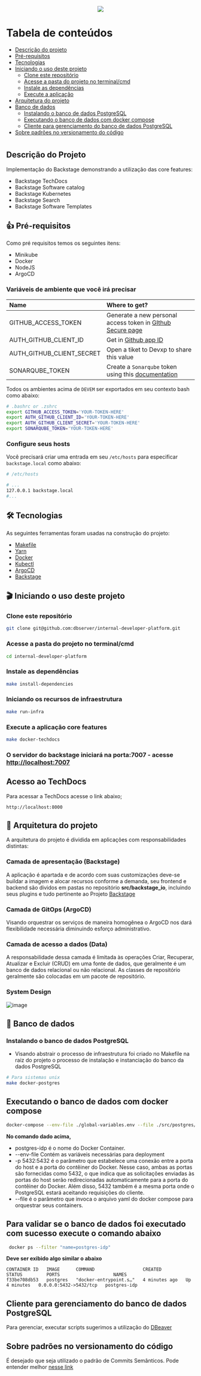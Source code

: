<p align="center">
    <img src="https://github.com/dbserver/internal-developer-platform/assets/7014252/8a3cba58-56e4-4d0f-aba2-bb023ab1650d)">
</p>

Tabela de conteúdos
=================
<!--ts-->
* [Descrição do projeto](#descrição-do-projeto)
* [Pré-requisitos](#-pré-requisitos)
* [Tecnologias](#-tecnologias)
* [Iniciando o uso deste projeto](#-iniciando-o-uso-deste-projeto)
  * [Clone este repositório](#clone-este-repositório)
  * [Acesse a pasta do projeto no terminal/cmd](#acesse-a-pasta-do-projeto-no-terminalcmd)
  * [Instale as dependências](#instale-as-dependências)
  * [Execute a aplicação](#execute-a-aplicação)
* [Arquitetura do projeto](#-arquitetura-do-projeto)
* [Banco de dados](#-banco-de-dados)
  * [Instalando o banco de dados PostgreSQL](#instalando-o-banco-de-dados-postgresql)
  * [Executando o banco de dados com docker compose](#executando-o-banco-de-dados-com-docker)
  * [Cliente para gerenciamento do banco de dados PostgreSQL](#cliente-para-gerenciamento-do-banco-de-dados-postgresql)
* [Sobre padrões no versionamento do código](#sobre-padrões-no-versionamento-do-código)
<!--te-->

#

## Descrição do Projeto

Implementação do Backstage demonstrando a utilização das core features:

* Backstage TechDocs
* Backstage Software catalog
* Backstage Kubernetes
* Backstage Search
* Backstage Software Templates

## 👍 Pré-requisitos

Como pré requisitos temos os seguintes itens:

* Minikube
* Docker
* NodeJS
* ArgoCD

### Variáveis de ambiente que você irá precisar

| Name                      | Where to get?                                                                                                   |
| :------------------------ | :-------------------------------------------------------------------------------------------------------------- |
| GITHUB_ACCESS_TOKEN       | Generate a new personal access token in [GIthub Secure page](https://github.com/settings/tokens)                |
| AUTH_GITHUB_CLIENT_ID     | Get in [Github app ID](https://github.com/organizations/devxp-tech/settings/applications/1927877)             |
| AUTH_GITHUB_CLIENT_SECRET | Open a tiket to Devxp to share this value                                                                       |
| SONARQUBE_TOKEN           | Create a `Sonarqube` token using this [documentation](https://docs.sonarqube.org/latest/user-guide/user-token/) |

Todos os ambientes acima de `DEVEM` ser exportados em seu contexto bash como abaixo:

```sh
# .bashrc or .zshrc
export GITHUB_ACCESS_TOKEN='YOUR-TOKEN-HERE'
export AUTH_GITHUB_CLIENT_ID='YOUR-TOKEN-HERE'
export AUTH_GITHUB_CLIENT_SECRET='YOUR-TOKEN-HERE'
export SONARQUBE_TOKEN='YOUR-TOKEN-HERE'
```

### Configure seus hosts

Você precisará criar uma entrada em seu `/etc/hosts` para especificar `backstage.local` como abaixo:

```sh
# /etc/hosts

# ...
127.0.0.1 backstage.local
#...

```

## 🛠 Tecnologias

As seguintes ferramentas foram usadas na construção do projeto:

* [Makefile](https://www.gnu.org/software/make/manual/make.html)
* [Yarn](https://yarnpkg.com/)
* [Docker](https://docs.docker.com/)
* [Kubectl](https://kubernetes.io/docs/tasks/tools/install-kubectl-linux/#install-kubectl-binary-with-curl-on-linux)
* [ArgoCD](https://argoproj.github.io/cd/)
* [Backstage](backstage.io)

## 🎬 Iniciando o uso deste projeto

### Clone este repositório

```bash
git clone git@github.com:dbserver/internal-developer-platform.git
```

### Acesse a pasta do projeto no terminal/cmd

```bash
cd internal-developer-platform
```

### Instale as dependências

```bash
make install-dependencies
```

### Iniciando os recursos de infraestrutura

```bash
make run-infra
```

### Execute a aplicação core features

```bash
make docker-techdocs
```

### O servidor do backstage iniciará na porta:7007 - acesse <http://localhost:7007>

## Acesso ao TechDocs

Para acessar a TechDocs acesse o link abaixo;

```
http://localhost:8000
```

## 📁 Arquitetura do projeto

A arquitetura do projeto é dividida em aplicações com responsabilidades distintas:

### Camada de apresentação (Backstage)

A aplicação é apartada e de acordo com suas customizações deve-se buildar a imagem e alocar recursos conforme a demanda, seu frontend e backend são dividos em pastas no repositório __src/backstage_io__, incluindo seus plugins e tudo pertinente ao Projeto [Backstage](backstage.io)

### Camada de GitOps (ArgoCD)

Visando orquestrar os serviços de maneira homogênea o ArgoCD nos dará flexibilidade necessária diminuindo esforço administrativo.

### Camada de acesso a dados (Data)

A responsabilidade dessa camada é limitada às operações Criar, Recuperar, Atualizar e Excluir (CRUD) em uma fonte de dados, que geralmente é um banco de dados relacional ou não relacional. As classes de repositório geralmente são colocadas em um pacote de repositório.

### System Design

![image](https://github.com/dbserver/internal-developer-platform/assets/7014252/a7914072-5ab5-4644-a041-0931b1036d99)

## 🏬 Banco de dados

### Instalando o banco de dados PostgreSQL

* Visando abstrair o processo de infraestrutura foi criado no Makefile na raiz do projeto o processo de instalação e instanciação do banco da dados PostgreSQL

```bash
# Para sistemas unix
make docker-postgres
```

## Executando o banco de dados com docker compose

```bash
docker-compose --env-file ./global-variables.env --file ./src/postgres/docker-compose.yml up -d --build -V
```

**No comando dado acima,**

* postgres-idp é o nome do Docker Container.
* --env-file Contém as variáveis necessárias para deployment
* -p 5432:5432 é o parâmetro que estabelece uma conexão entre a porta do host e a porta do contêiner do Docker. Nesse caso, ambas as portas são fornecidas como 5432, o que indica que as solicitações enviadas às portas do host serão redirecionadas automaticamente para a porta do contêiner do Docker. Além disso, 5432 também é a mesma porta onde o PostgreSQL estará aceitando requisições do cliente.
* --file é o parâmetro que invoca o arquivo yaml do docker compose para orquestrar seus containers.

**Para validar se o banco de dados foi executado com sucesso execute o comando abaixo**
-

```bash
 docker ps --filter "name=postgres-idp"
```

**Deve ser exibido algo similar o abaixo**

```
CONTAINER ID   IMAGE      COMMAND                  CREATED         STATUS         PORTS                    NAMES
f33be708db53   postgres   "docker-entrypoint.s…"   4 minutes ago   Up 4 minutes   0.0.0.0:5432->5432/tcp   postgres-idp
```

## Cliente para gerenciamento do banco de dados PostgreSQL

Para gerenciar, executar scripts sugerimos a utilização do [DBeaver](https://dbeaver.io/download/)

## Sobre padrões no versionamento do código

É desejado que seja utilizado o padrão de Commits Semânticos. Pode entender melhor [nesse link](https://github.com/iuricode/padroes-de-commits)
